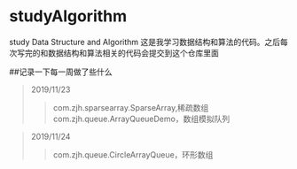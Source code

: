 # studyAlgorithm
study Data Structure and Algorithm
这是我学习数据结构和算法的代码。之后每次写完的和数据结构和算法相关的代码会提交到这个仓库里面

##记录一下每一周做了些什么
>2019/11/23 
>> com.zjh.sparsearray.SparseArray,稀疏数组<br>
>> com.zjh.queue.ArrayQueueDemo，数组模拟队列

>2019/11/24
>>com.zjh.queue.CircleArrayQueue，环形数组
